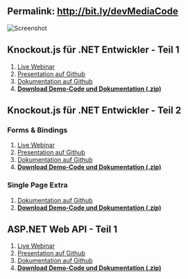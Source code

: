 ## Permalink: http://bit.ly/devMediaCode
![Screenshot](https://raw.github.com/JohannesHoppe/DeveloperMediaDemo/master/screenshot.png)

## Knockout.js für .NET Entwickler - Teil 1

1. [Live Webinar](http://developer-media.de/portfolioentry/webinar-knockout-js-fur-net-entwickler-1/)
2. [Presentation auf Github](http://johanneshoppe.github.io/DeveloperMediaSlides/index_knockoutjs.html)
3. [Dokumentation auf Github](https://github.com/JohannesHoppe/DeveloperMediaDemo/blob/master/Documentation/01.%20Knockout%20Webinar.md)  
4. __[Download Demo-Code und Dokumentation (.zip)](http://dl.bintray.com/johanneshoppe/DeveloperMediaDemo/DeveloperMediaWebinar_Knockout_Teil1.zip?direct)__ 

## Knockout.js für .NET Entwickler - Teil 2

### Forms & Bindings

1. [Live Webinar](http://developer-media.de/portfolioentry/webinar-knockout-js-fur-net-entwickler-2/)
2. [Presentation auf Github](http://johanneshoppe.github.io/DeveloperMediaSlides/index_knockoutjs.html)
3. [Dokumentation auf Github](https://github.com/JohannesHoppe/DeveloperMediaDemo/blob/master/Documentation/02.%20Knockout%20Webinar.md)  
4. __[Download Demo-Code und Dokumentation (.zip)](http://dl.bintray.com/johanneshoppe/DeveloperMediaDemo/DeveloperMediaWebinar_Knockout_Teil2.zip?direct)__ 

### Single Page Extra

1. [Dokumentation auf Github](https://github.com/JohannesHoppe/DeveloperMediaDemo/blob/master/Documentation/02.%20Knockout%20Webinar_SinglePage.md)  
4. __[Download Demo-Code und Dokumentation (.zip)](http://dl.bintray.com/johanneshoppe/DeveloperMediaDemo/DeveloperMediaWebinar_Knockout_Teil2_SinglePage.zip?direct)__ 
 

## ASP.NET Web API - Teil 1

1. [Live Webinar](http://developer-media.de/portfolioentry/asp-net-web-api/)
2. [Presentation auf Github](http://johanneshoppe.github.io/DeveloperMediaSlides/index_webapi.html)
3. [Dokumentation auf Github](https://github.com/JohannesHoppe/DeveloperMediaDemo/blob/master/Documentation/03.%20ASP.NET%20Web%20API%20Webinar.md)
4. __[Download Demo-Code und Dokumentation (.zip)](http://dl.bintray.com/johanneshoppe/DeveloperMediaDemo/DeveloperMediaWebinar_ASPNET_Web_API_Teil1.zip?direct)__  